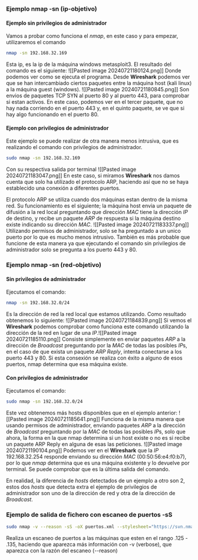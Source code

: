 ### Ejemplo nmap -sn (ip-objetivo)
#### Ejemplo sin privilegios de administrador

Vamos a probar como funciona el *nmap*, en este caso y para empezar, utilizaremos el comando
```sh
nmap -sn 192.168.32.169
```
Esta ip, es la ip de la máquina windows metasploit3. El resultado del comando es el siguiente: ![[Pasted image 20240721180124.png]]
Donde podemos ver como se ejecuta el programa.
Desde **Wireshark** podemos ver que se han intercambiado ciertos paquetes entre la máquina host (kali linux) a la máquina guest (windows).
![[Pasted image 20240721180845.png]]
Son envios de paquetes TCP SYN al puerto 80 y al puerto 443, para comprobar si estan activos. En este caso, podemos ver en el tercer paquete, que no hay nada corriendo en el puerto 443 y, en el quinto paquete, se ve que si hay algo funcionando en el puerto 80.

#### Ejemplo con privilegios de administrador

Este ejemplo se puede realizar de otra manera menos intrusiva, que es realizando el comando con privilegios de administrador.
```sh
sudo nmap -sn 192.168.32.169
```
Con su respectiva salida por terminal
![[Pasted image 20240721183047.png]]
En este caso, si miramos **Wireshark** nos damos cuenta que solo ha utilizado el protocolo ARP, haciendo así que no se haya establecido una conexión a diferentes puertos. 

El protocolo ARP se utiliza cuando dos máquinas estan dentro de la misma red. Su funcionamiento es el siguiente; la máquina host envia un paquete de difusión a la red local preguntando que dirección *MAC* tiene la dirección *IP* de destino, y recibe un paquete *ARP* de respuesta si la máquina destino existe indicando su dirección *MAC*.
![[Pasted image 20240721183337.png]]
Utilizando permisos de administrador, solo se ha preguntado a un unico puerto por lo que es mucho menos intrusivo.
También es más probable que funcione de esta manera ya que ejecutando el comando sin privilegios de administrador solo se pregunta a los puerto 443 y 80.

### Ejemplo nmap -sn (red-objetivo)

#### Sin privilegios de administrador
Ejecutamos el comando:
```sh
nmap -sn 192.168.32.0/24
```
Es la dirección de red la red local que estamos utilizando. Como resultado obtenemos lo siguiente: 
![[Pasted image 20240721184839.png]]
Si vemos el **Wireshark** podemos comprobar como funciona este comando utilizando la dirección de la red en lugar de una *IP*.![[Pasted image 20240721185110.png]]
Consiste simplemente en enviar paquetes *ARP* a la dirección de *Broadcast* preguntando por la *MAC* de todas las posibles *IP*s, en el caso de que exista un paquete *ARP Reply*, intenta conectarse a los puerto 443 y 80. Si esta consexión se realiza con éxito a alguno de esos puertos, nmap determina que esa máquina existe.

#### Con privilegios de administrador

Ejecutamos el comando:
```sh
sudo nmap -sn 192.168.32.0/24
```
Este vez obtenemos más hosts disponibles que en el ejemplo anterior: ![[Pasted image 20240721185641.png]]
Funciona de la misma manera que usando permisos de administrador, enviando paquetes *ARP* a la dirección de *Broadcast* preguntando por la *MAC* de todas las posibles *IP*s, solo que ahora, la forma en la que nmap determina si un host existe o no es si recibe un paquete ARP Reply en alguna de esas las peticiones.
![[Pasted image 20240721190104.png]]
Podemos ver en el **Wireshark** que la *IP* 192.168.32.254 responde enviando su dirección *MAC* (00:50:56:e4:f0:b7), por lo que *nmap* determina que es una máquina existente y lo devuelve por terminal. Se puede comprobar que es la última salida del comando.

En realidad, la diferencia de *hosts* detectados de un ejemplo a otro son 2, estos dos *hosts* que detecta extra el ejemplo de privilegios de administrador son uno de la dirección de red y otra de la dirección de *Broadcast*.

### Ejemplo de salida de fichero con escaneo de puertos -sS
```sh
sudo nmap -v --reason -sS -oX puertos.xml --stylesheet="https://svn.nmap.org/nmap/docs/nmap.xsl" 192.168.32.125-135 
```
Realiza un escaneo de puertos a las máquinas que esten en el rango .125 - .135, haciendo que aparezca más información con -v (verbose), que aparezca con la razón del escaneo (--reason)